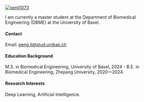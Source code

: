 [![senli1073](https://img.shields.io/badge/senli1073-github-blue?logo=github)](https://github.com/senli1073)

I am currently a master student at the Department of Biomedical Engineering (DBME) at the University of Basel.

#### Contact

Email: peng.li@stud.unibas.ch

#### Education Background

M.S. in Biomedical Engineering, University of Basel, 2024 -
B.E. in Biomedical Engineering, Zhejiang University, 2020—2024.

#### Research Interests

Deep Learning, Artificial Intelligence.
